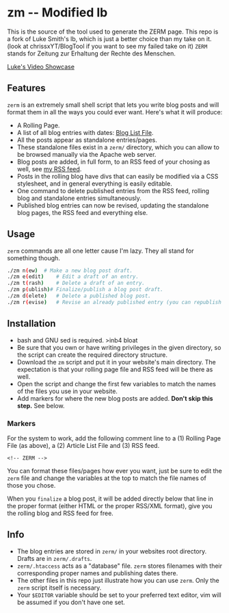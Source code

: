 # zm -- Modified lb

This is the source of the tool used to generate the ZERM page. This repo is a fork of Luke Smith's lb, which is just a better choice than my take on it. (look at chrissxYT/BlogTool if you want to see my failed take on it) `ZERM` stands for Zeitung zur Erhaltung der Rechte des Menschen.

[Luke's Video Showcase](https://www.youtube.com/watch?v=S1WQlr42xDM)

## Features

`zerm` is an extremely small shell script that lets you write blog posts and will format them in all the ways you could ever want. Here's what it will produce:

- A Rolling Page.
- A list of all blog entries with dates: [Blog List File](https://zerm.chrissx.ga/zermindex.html).
- All the posts appear as standalone entries/pages.
- These standalone files exist in a `zerm/` directory, which you can allow to be browsed manually via the Apache web server.
- Blog posts are added, in full form, to an RSS feed of your chosing as well, see [my RSS feed](https://lukesmith.xyz/rss.xml).
- Posts in the rolling blog have divs that can easily be modified via a CSS stylesheet, and in general everything is easily editable.
- One command to delete published entries from the RSS feed, rolling blog and standalone entries simultaneously.
- Published blog entries can now be revised, updating the standalone blog pages, the RSS feed and everything else.

## Usage

`zerm` commands are all one letter cause I'm lazy. They all stand for something though.

```sh
./zm n(ew)	# Make a new blog post draft.
./zm e(edit)	# Edit a draft of an entry.
./zm t(rash)	# Delete a draft of an entry.
./zm p(ublish)# Finalize/publish a blog post draft.
./zm d(elete)	# Delete a published blog post.
./zm r(evise)	# Revise an already published entry (you can republish it with `zm p` when done)
```

## Installation

+ bash and GNU sed is required. >inb4 bloat
+ Be sure that you own or have writing privileges in the given directory, so the script can create the required directory structure.
+ Download the `zm` script and put it in your website's main directory. The expectation is that your rolling page file and RSS feed will be there as well.
+ Open the script and change the first few variables to match the names of the files you use in your website.
+ Add markers for where the new blog posts are added. **Don't skip this step.** See below.

### Markers

For the system to work, add the following comment line to a (1) Rolling Page File (as above), a (2) Article List File and (3) RSS feed.

```
<!-- ZERM -->
```

You can format these files/pages how ever you want, just be sure to edit the `zerm` file and change the variables at the top to match the file names of those you chose.

When you `finalize` a blog post, it will be added directly below that line in the proper format (either HTML or the proper RSS/XML format), give you the rolling blog and RSS feed for free.

## Info

- The blog entries are stored in `zerm/` in your websites root directory. Drafts are in `zerm/.drafts`.
- `zerm/.htaccess` acts as a "database" file. `zerm` stores filenames with their corresponding proper names and publishing dates there.
- The other files in this repo just illustrate how you can use `zerm`. Only the `zerm` script itself is necessary.
- Your `$EDITOR` variable should be set to your preferred text editor, vim will be assumed if you don't have one set.
